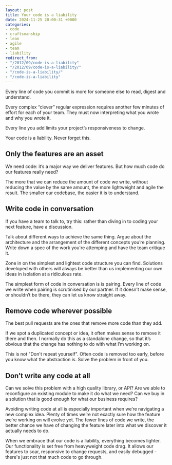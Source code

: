 ```yaml
---
layout: post
title: Your code is a liability
date: 2024-11-25 20:00:31 +0000
categories:
- code
- craftsmanship
- lean
- agile
- team
- liability
redirect_from:
- "/2012/09/code-is-a-liability"
- "/2012/09/code-is-a-liability/"
- "/code-is-a-liability/"
- "/code-is-a-liability"
---
```


Every line of code you commit is more for someone else to read, digest and understand.

Every complex “clever” regular expression requires another few minutes of effort for each of your team. They must now interpreting what you wrote and why you wrote it.

Every line you add limits your project’s responsiveness to change.

Your code is a liability. Never forget this.

<!--more-->

## Only the features are an asset

We need code: it’s a major way we deliver features. But how much code do our features really need?

The more that we can reduce the amount of code we write, without reducing the value by the same amount, the more lightweight and agile the result. The smaller our codebase, the easier it is to understand.

## Write code in conversation

If you have a team to talk to, try this: rather than diving in to coding your next feature, have a discussion.

Talk about different ways to achieve the same thing. Argue about the architecture and the arrangement of the different concepts you’re planning. Write down a spec of the work you're attemping and have the team critique it.

Zone in on the simplest and lightest code structure you can find. Solutions developed with others will always be better than us implementing our own ideas in isolation at a ridiculous rate.

The simplest form of code in conversation is is pairing. Every line of code we write when pairing is scrutinised by our partner. If it doesn’t make sense, or shouldn’t be there, they can let us know straight away.

## Remove code wherever possible

The best pull requests are the ones that remove more code than they add.

If we spot a duplicated concept or idea, it often makes sense to remove it there and then. I normally do this as a standalone change, so that it’s obvious that the change has nothing to do with what I’m working on.

This is not "Don't repeat yourself". Often code is removed too early, before you know what the abstraction is. Solve the problem in front of you.

## Don’t write any code at all

Can we solve this problem with a high quality library, or API? Are we able to reconfigure an existing module to make it do what we need? Can we buy in a solution that is good enough for what our business requires?

Avoiding writing code at all is especially important when we’re navigating a new complex idea. Plenty of times we’re not exactly sure how the feature we’re working on will evolve yet. The fewer lines of code we write, the better chance we have of changing the feature later into what we discover it actually needs to do.

When we embrace that our code is a liability, everything becomes lighter. Our functionality is set free from heavyweight code drag. It allows our features to soar, responsive to change requests, and easily debugged - there's just not that much code to go through.
